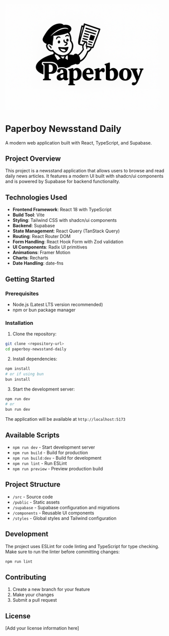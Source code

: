 ![Paperboy Logo](public/paperboy-logo-2.png)

# Paperboy Newsstand Daily

A modern web application built with React, TypeScript, and Supabase.

## Project Overview

This project is a newsstand application that allows users to browse and read daily news articles. It features a modern UI built with shadcn/ui components and is powered by Supabase for backend functionality.

## Technologies Used

- **Frontend Framework**: React 18 with TypeScript
- **Build Tool**: Vite
- **Styling**: Tailwind CSS with shadcn/ui components
- **Backend**: Supabase
- **State Management**: React Query (TanStack Query)
- **Routing**: React Router DOM
- **Form Handling**: React Hook Form with Zod validation
- **UI Components**: Radix UI primitives
- **Animations**: Framer Motion
- **Charts**: Recharts
- **Date Handling**: date-fns

## Getting Started

### Prerequisites

- Node.js (Latest LTS version recommended)
- npm or bun package manager

### Installation

1. Clone the repository:

```sh
git clone <repository-url>
cd paperboy-newsstand-daily
```

2. Install dependencies:

```sh
npm install
# or if using bun
bun install
```

3. Start the development server:

```sh
npm run dev
# or
bun run dev
```

The application will be available at `http://localhost:5173`

## Available Scripts

- `npm run dev` - Start development server
- `npm run build` - Build for production
- `npm run build:dev` - Build for development
- `npm run lint` - Run ESLint
- `npm run preview` - Preview production build

## Project Structure

- `/src` - Source code
- `/public` - Static assets
- `/supabase` - Supabase configuration and migrations
- `/components` - Reusable UI components
- `/styles` - Global styles and Tailwind configuration

## Development

The project uses ESLint for code linting and TypeScript for type checking. Make sure to run the linter before committing changes:

```sh
npm run lint
```

## Contributing

1. Create a new branch for your feature
2. Make your changes
3. Submit a pull request

## License

[Add your license information here]
